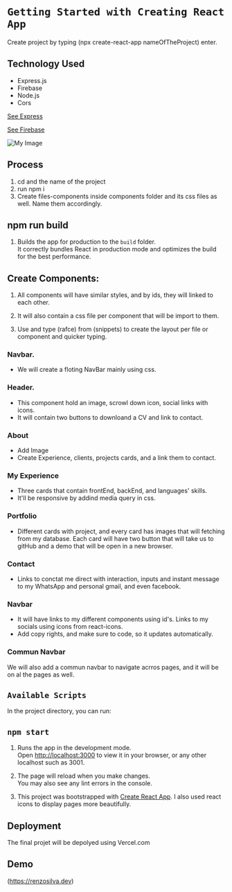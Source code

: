# `Getting Started with Creating React App`

Create project by typing (npx create-react-app nameOfTheProject) enter.

## Technology Used

- Express.js
- Firebase
- Node.js
- Cors

[See Express](https://expressjs.com/)

[See Firebase](https://firebase.google.com/)

![My Image](././src/assets/readMe.png)

## Process

1. cd and the name of the project
2. run npm i
3. Create files-components inside components folder and its css files as well. Name them accordingly.

## npm run build

1. Builds the app for production to the `build` folder.\
   It correctly bundles React in production mode and optimizes the build for the best performance.

## Create Components:

1. All components will have similar styles, and by ids, they will linked to each other.

2. It will also contain a css file per component that will be import to them.

3. Use and type (rafce) from (snippets) to create the layout per file or component and quicker typing.

### Navbar.

- We will create a floting NavBar mainly using css.

### Header.

- This component hold an image, scrowl down icon, social links with icons.
- It will contain two buttons to downloand a CV and link to contact.

### About

- Add Image
- Create Experience, clients, projects cards, and a link them to contact.

### My Experience

- Three cards that contain frontEnd, backEnd, and languages' skills.
- It'll be responsive by addind media query in css.

### Portfolio

- Different cards with project, and every card has images that will fetching from my database. Each card will have two button that will take us to gitHub and a demo that will be open in a new browser.

### Contact

- Links to conctat me direct with interaction, inputs and instant message to my WhatsApp and personal gmail, and even facebook.

### Navbar

- It will have links to my different components using id's. Links to my socials using icons from react-icons.
- Add copy rights, and make sure to code, so it updates automatically.

### Commun Navbar

We will also add a commun navbar to navigate acrros pages, and it will be on al the pages as well.

## `Available Scripts`

In the project directory, you can run:

## `npm start`

1. Runs the app in the development mode.\
   Open [http://localhost:3000](http://localhost:3000) to view it in your browser, or any other localhost such as 3001.

2. The page will reload when you make changes.\
   You may also see any lint errors in the console.

3. This project was bootstrapped with [Create React App](https://github.com/facebook/create-react-app).
   I also used react icons to display pages more beautifully.

## Deployment

The final projet will be depolyed using Vercel.com

## Demo

(https://renzosilva.dev)
